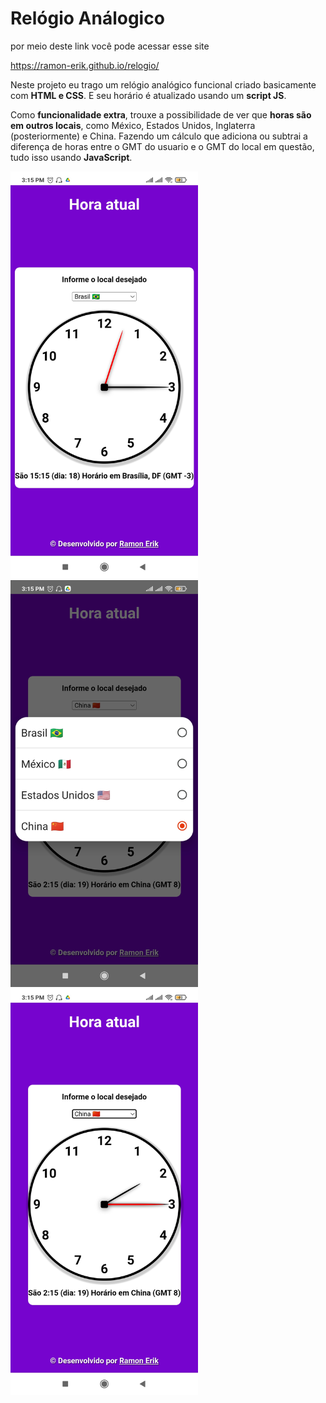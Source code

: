 # Relógio Análogico

por meio deste link você pode acessar esse site

<https://ramon-erik.github.io/relogio/>

Neste projeto eu trago um relógio analógico funcional criado basicamente com **HTML e CSS**. E seu horário é atualizado usando um **script JS**.

Como **funcionalidade extra**, trouxe a possibilidade de ver que **horas são em outros locais**, como México, Estados Unidos, Inglaterra (posteriormente) e China. Fazendo um cálculo que adiciona ou subtrai a diferença de horas entre o GMT do usuario e o GMT do local em questão, tudo isso usando **JavaScript**.

<p text-aling="center">
    <img width="300px" src="imagens/img1.jpg" alt="primeira vista do projeto">
    <img width="300px" src="imagens/img2.jpg" alt="segunda vista do projeto">
    <img width="300px" src="imagens/img3.jpg" alt="outra vista do projeto">
</p>